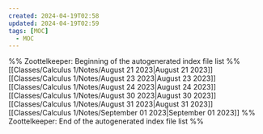 ```yaml
---
created: 2024-04-19T02:58
updated: 2024-04-19T02:59
tags: [MOC]
  - MOC
---
```

%% Zoottelkeeper: Beginning of the autogenerated index file list  %%
 [[Classes/Calculus 1/Notes/August 21 2023|August 21 2023]]
 [[Classes/Calculus 1/Notes/August 23 2023|August 23 2023]]
 [[Classes/Calculus 1/Notes/August 24 2023|August 24 2023]]
 [[Classes/Calculus 1/Notes/August 30 2023|August 30 2023]]
 [[Classes/Calculus 1/Notes/August 31 2023|August 31 2023]]
 [[Classes/Calculus 1/Notes/September 01 2023|September 01 2023]]
%% Zoottelkeeper: End of the autogenerated index file list  %%
